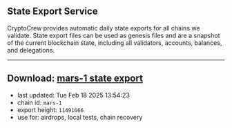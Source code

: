 ## State Export Service
CryptoCrew provides automatic daily state exports for all chains we validate. State export files can be used as genesis files and are a snapshot of the current blockchain state, including all validators, accounts, balances, and delegations.

---
**Download: [mars-1 state export](https://ccv-s3.nbg1.your-objectstorage.com/SERVICE/mars/mars-1_export_11491666.json)**
---

- last updated: Tue Feb 18 2025 13:54:23
- chain id: `mars-1`
- export height: `11491666`
- use for: airdrops, local tests, chain recovery
